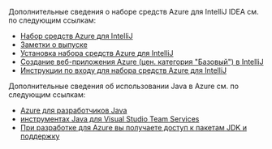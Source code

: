 Дополнительные сведения о наборе средств Azure для IntelliJ IDEA см. по следующим ссылкам: 

* [Набор средств Azure для IntelliJ](../intellij/azure-toolkit-for-intellij.md) 
* [Заметки о выпуске](https://github.com/Microsoft/azure-tools-for-java/releases) 
* [Установка набора средств Azure для IntelliJ](../intellij/azure-toolkit-for-intellij-installation.md) 
* [Создание веб-приложения Azure (цен. категория "Базовый") в IntelliJ](../intellij/azure-toolkit-for-intellij-create-hello-world-web-app.md) 
* [Инструкции по входу для набора средств Azure для IntelliJ](../intellij/azure-toolkit-for-intellij-sign-in-instructions.md) 

Дополнительные сведения об использовании Java в Azure см. по следующим ссылкам: 

* [Azure для разработчиков Java](https://docs.microsoft.com/java/azure/) 
* [инструментах Java для Visual Studio Team Services](https://java.visualstudio.com/) 
* [При разработке для Azure вы получаете доступ к пакетам JDK и поддержку](https://aka.ms/azure-jdks)
<!-- TODO: Add URLs for Java in VSCode here --> 
